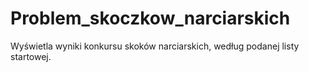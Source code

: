 # Problem_skoczkow_narciarskich
Wyświetla wyniki konkursu skoków narciarskich, według podanej listy startowej.
